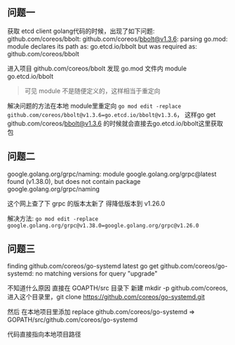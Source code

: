 ## 问题一 
获取 etcd client golang代码的时候，出现了如下问题:
github.com/coreos/bbolt: github.com/coreos/bbolt@v1.3.6: parsing go.mod:
        module declares its path as: go.etcd.io/bbolt
                but was required as: github.com/coreos/bbolt
                
                
进入项目 github.com/coreos/bbolt 
发现 go.mod 文件内 module go.etcd.io/bbolt
> 可见 module 不是随便定义的，这样相当于重定向
 
解决问题的方法在本地 module里重定向 `go mod edit -replace github.com/coreos/bbolt@v1.3.6=go.etcd.io/bbolt@v1.3.6`，
这样go get github.com/coreos/bbolt@v1.3.6 的时候就会直接去go.etcd.io/bbolt这里获取包

## 问题二
google.golang.org/grpc/naming: module google.golang.org/grpc@latest found (v1.38.0), but does not contain package google.golang.org/grpc/naming

这个网上查了下 grpc 的版本太新了 得降低版本到 v1.26.0

解决方法: `go mod edit -replace google.golang.org/grpc@v1.38.0=google.golang.org/grpc@v1.26.0`

## 问题三
finding github.com/coreos/go-systemd latest
go get github.com/coreos/go-systemd: no matching versions for query "upgrade"

不知道什么原因
直接在 GOAPTH/src 目录下 新建 mkdir -p github.com/coreos, 进入这个目录里，git clone https://github.com/coreos/go-systemd.git

然后 在本地项目里添加 replace github.com/coreos/go-systemd => GOPATH/src/github.com/coreos/go-systemd

代码直接指向本地项目路径
